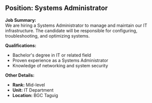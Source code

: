 ## **Position: Systems Administrator**

**Job Summary:**  
We are hiring a Systems Administrator to manage and maintain our IT infrastructure. The candidate will be responsible for configuring, troubleshooting, and optimizing systems.

**Qualifications:**  
- Bachelor's degree in IT or related field
- Proven experience as a Systems Administrator
- Knowledge of networking and system security

**Other Details:**
- **Rank:** Mid-level
- **Unit:** IT Department
- **Location:** BGC Taguig